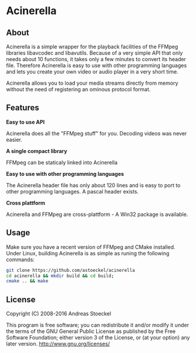 Acinerella
==========

About
-----

Acinerella is a simple wrapper for the playback facilities of the FFMpeg libraries libavcodec and libavutils.
Because of a very simple API that only needs about 10 functions, it takes only a few minutes to convert its header file.
Therefore Acinerella is easy to use with other programming languages and lets you create your own video or audio player
in a very short time.

Acinerella allows you to load your media streams directly from memory without the need of registering an ominous protocol
format.

Features
--------

**Easy to use API**

Acinerella does all the "FFMpeg stuff" for you. Decoding videos was never easier.

**A single compact library**

FFMpeg can be staticaly linked into Acinerella

**Easy to use with other programming languages**

The Acinerella header file has only about 120 lines and is easy to port to other programming languages. A pascal header exists.

**Cross plattform**

Acinerella and FFMpeg are cross-plattform - A Win32 package is available.

Usage
-----

Make sure you have a recent version of FFMpeg and CMake installed. Under Linux, building Acinerella is as simple as
runing the following commands:

```bash
git clone https://github.com/astoeckel/acinerella
cd acinerella && mkdir build && cd build;
cmake .. && make
```

License
-------

Copyright (C) 2008-2016 Andreas Stoeckel

This program is free software; you can redistribute it and/or modify it under the terms of the GNU General Public License as published by the Free Software Foundation; either version 3 of the License, or (at your option) any later version.
http://www.gnu.org/licenses/
